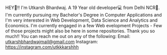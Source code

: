 HEY👋!! I'm Utkarsh Bhardwaj. A 19 Year old developer💻 from Delhi NCR📍. I'm currently pursuing my Bachelor's Degree in Computer Applications and I'm very interested in Web Development, Data Science and Analytics and Economics. I'm currently engaged in a few Web evelopment Projects - Few of those projects might also be here in some repositories. Thank you so much!!
You can reach me out on any of the following:
Email: utkarshbhardwajmail@gmail.com
Instagram: https://instagram.com/utkkkarshhh
